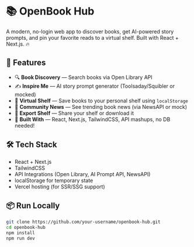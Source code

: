 # 📚 OpenBook Hub

A modern, no-login web app to discover books, get AI-powered story prompts, and pin your favorite reads to a virtual shelf. Built with React + Next.js. 🔥

## 🚀 Features

- 🔍 **Book Discovery** — Search books via Open Library API
- ✍️ **Inspire Me** — AI story prompt generator (Toolsaday/Squibler or mocked)
- 📌 **Virtual Shelf** — Save books to your personal shelf using `localStorage`
- 📰 **Community News** — See trending book news (via NewsAPI or mock)
- 💾 **Export Shelf** — Share your shelf or download it
- 🧠 **Built With** — React, Next.js, TailwindCSS, API mashups, no DB needed!

## 🛠 Tech Stack

- React + Next.js
- TailwindCSS
- API Integrations (Open Library, AI Prompt API, NewsAPI)
- localStorage for temporary state
- Vercel hosting (for SSR/SSG support)

## 📦 Run Locally

```bash
git clone https://github.com/your-username/openbook-hub.git
cd openbook-hub
npm install
npm run dev
